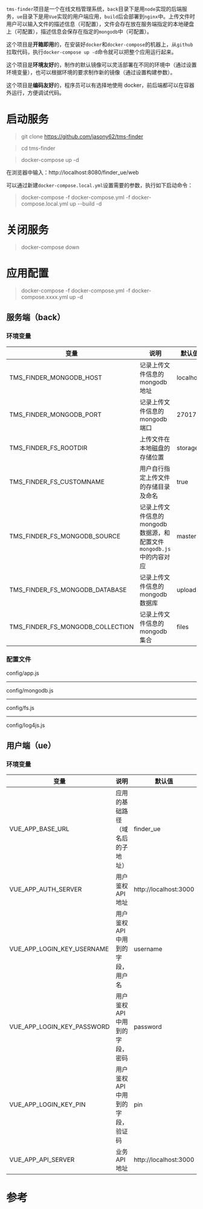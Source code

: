`tms-finder`项目是一个在线文档管理系统，`back`目录下是用`node`实现的后端服务，`ue`目录下是用`Vue`实现的用户端应用，`build`后会部署到`nginx`中。上传文件时用户可以输入文件的描述信息（可配置），文件会存在放在服务端指定的本地硬盘上（可配置），描述信息会保存在指定的`mongodb`中（可配置）。

这个项目是**开箱即用**的，在安装好`docker`和`docker-compose`的机器上，从`github`拉取代码，执行`docker-compose up -d`命令就可以把整个应用运行起来。

这个项目是**环境友好**的，制作的默认镜像可以灵活部署在不同的环境中（通过设置环境变量），也可以根据环境的要求制作新的镜像（通过设置构建参数）。

这个项目是**编码友好**的，程序员可以有选择地使用 docker，前后端都可以在容器外运行，方便调试代码。

# 启动服务

> git clone https://github.com/jasony62/tms-finder

> cd tms-finder

> docker-compose up -d

在浏览器中输入：http://localhost:8080/finder_ue/web

可以通过新建`docker-compose.local.yml`设置需要的参数，执行如下启动命令：

> docker-compose -f docker-compose.yml -f docker-compose.local.yml up --build -d

# 关闭服务

> docker-compose down

# 应用配置

> docker-compose -f docker-compose.yml -f docker-compose.xxxx.yml up -d

## 服务端（back）

### 环境变量

| 变量                             | 说明                                                                  | 默认值    |
| -------------------------------- | --------------------------------------------------------------------- | --------- |
| TMS_FINDER_MONGODB_HOST          | 记录上传文件信息的 mongodb 地址                                       | localhost |
| TMS_FINDER_MONGODB_PORT          | 记录上传文件信息的 mongodb 端口                                       | 27017     |
| TMS_FINDER_FS_ROOTDIR            | 上传文件在本地磁盘的存储位置                                          | storage   |
| TMS_FINDER_FS_CUSTOMNAME         | 用户自行指定上传文件的存储目录及命名                                  | true      |
| TMS_FINDER_FS_MONGODB_SOURCE     | 记录上传文件信息的 mongodb 数据源，和配置文件`mongodb.js`中的内容对应 | master    |
| TMS_FINDER_FS_MONGODB_DATABASE   | 记录上传文件信息的 mongodb 数据库                                     | upload    |
| TMS_FINDER_FS_MONGODB_COLLECTION | 记录上传文件信息的 mongodb 集合                                       | files     |

### 配置文件

config/app.js

---

config/mongodb.js

---

config/fs.js

---

config/log4js.js

## 用户端（ue）

### 环境变量

| 变量                       | 说明                              | 默认值                |
| -------------------------- | --------------------------------- | --------------------- |
| VUE_APP_BASE_URL           | 应用的基础路径（域名后的子地址）  | finder_ue             |
| VUE_APP_AUTH_SERVER        | 用户鉴权 API 地址                 | http://localhost:3000 |
| VUE_APP_LOGIN_KEY_USERNAME | 用户鉴权 API 中用到的字段，用户名 | username              |
| VUE_APP_LOGIN_KEY_PASSWORD | 用户鉴权 API 中用到的字段，密码   | password              |
| VUE_APP_LOGIN_KEY_PIN      | 用户鉴权 API 中用到的字段，验证码 | pin                   |
| VUE_APP_API_SERVER         | 业务 API 地址                     | http://localhost:3000 |

# 参考

